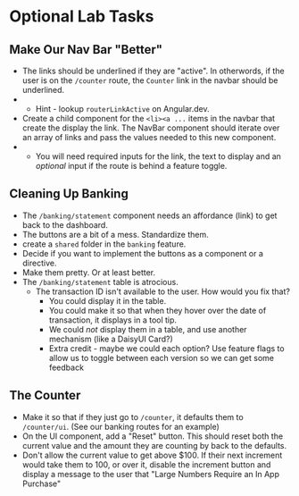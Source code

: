 # Optional Lab Tasks

## Make Our Nav Bar "Better"

- The links should be underlined if they are "active". In otherwords, if the user is on the `/counter` route, the `Counter` link in the navbar should be underlined.
-   - Hint - lookup `routerLinkActive` on Angular.dev.
- Create a child component for the `<li><a ...` items in the navbar that create the display the link. The NavBar component should iterate over an array of links and pass the values needed to this new component.
-   - You will need required inputs for the link, the text to display and an *optional* input if the route is behind a feature toggle.

## Cleaning Up Banking
- The `/banking/statement` component needs an affordance (link) to get back to the dashboard.
- The buttons are a bit of a mess. Standardize them.
 - create a `shared` folder in the `banking` feature.
 - Decide if you want to implement the buttons as a component or a directive.
 - Make them pretty. Or at least better.
- The `/banking/statement` table is atrocious.
  - The transaction ID isn't available to the user. How would you fix that?
    - You could display it in the table.
    - You could make it so that when they hover over the date of transaction, it displays in a tool tip.
    - We could *not* display them in a table, and use another mechanism (like a DaisyUI Card?)
    - Extra credit - maybe we could each option? Use feature flags to allow us to toggle between each version so we can get some feedback

## The Counter
- Make it so that if they just go to `/counter`, it defaults them to `/counter/ui`. (See our banking routes for an example)
- On the UI component, add a "Reset" button. This should reset both the current value and the amount they are counting by back to the defaults.
- Don't allow the current value to get above $100. If their next increment would take them to 100, or over it, disable the increment button and display a message to the user that "Large Numbers Require an In App Purchase"
